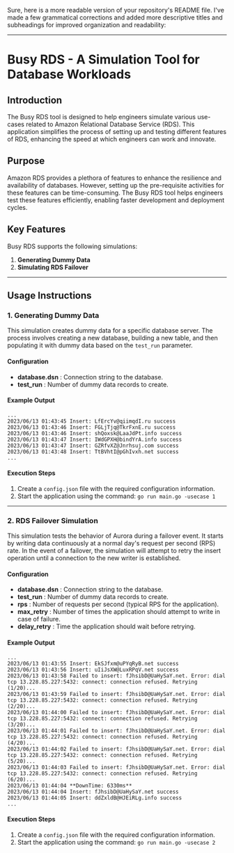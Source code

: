 Sure, here is a more readable version of your repository's README file. I've made a few grammatical corrections and added more descriptive titles and subheadings for improved organization and readability:

---

# Busy RDS - A Simulation Tool for Database Workloads

## Introduction
The Busy RDS tool is designed to help engineers simulate various use-cases related to Amazon Relational Database Service (RDS). This application simplifies the process of setting up and testing different features of RDS, enhancing the speed at which engineers can work and innovate.

## Purpose
Amazon RDS provides a plethora of features to enhance the resilience and availability of databases. However, setting up the pre-requisite activities for these features can be time-consuming. The Busy RDS tool helps engineers test these features efficiently, enabling faster development and deployment cycles.

## Key Features
Busy RDS supports the following simulations:

1. **Generating Dummy Data** 
2. **Simulating RDS Failover**

---

## Usage Instructions

### 1. Generating Dummy Data 
This simulation creates dummy data for a specific database server. The process involves creating a new database, building a new table, and then populating it with dummy data based on the `test_run` parameter.

#### Configuration
- **database.dsn** : Connection string to the database.
- **test_run** : Number of dummy data records to create.

#### Example Output
```
...
2023/06/13 01:43:45 Insert: LfErcYv@qiimqdI.ru success
2023/06/13 01:43:46 Insert: FGLjTjq@TkrFxnE.ru success
2023/06/13 01:43:46 Insert: shQoxsk@LaaJdPt.info success
2023/06/13 01:43:47 Insert: IWdGPXH@bindYrA.info success
2023/06/13 01:43:47 Insert: GZRfvXZ@Jnrhsuj.com success
2023/06/13 01:43:48 Insert: TtBVhtI@pGhIvxh.net success
...
```

#### Execution Steps
1. Create a `config.json` file with the required configuration information.
2. Start the application using the command: ```go run main.go -usecase 1```

---

### 2. RDS Failover Simulation
This simulation tests the behavior of Aurora during a failover event. It starts by writing data continuously at a normal day's request per second (RPS) rate. In the event of a failover, the simulation will attempt to retry the insert operation until a connection to the new writer is established.

#### Configuration
- **database.dsn** : Connection string to the database.
- **test_run** : Number of dummy data records to create.
- **rps** : Number of requests per second (typical RPS for the application).
- **max_retry** : Number of times the application should attempt to write in case of failure.
- **delay_retry** : Time the application should wait before retrying.

#### Example Output
```
...
2023/06/13 01:43:55 Insert: EkSJfxm@uPYqRyB.net success
2023/06/13 01:43:56 Insert: uIiJsXW@LuxRPqV.net success
2023/06/13 01:43:58 Failed to insert: fJhsibD@UaHySaY.net. Error: dial tcp 13.228.85.227:5432: connect: connection refused. Retrying (1/20)...
2023/06/13 01:43:59 Failed to insert: fJhsibD@UaHySaY.net. Error: dial tcp 13.228.85.227:5432: connect: connection refused. Retrying (2/20)...
2023/06/13 01:44:00 Failed to insert: fJhsibD@UaHySaY.net. Error: dial tcp 13.228.85.227:5432: connect: connection refused. Retrying (3/20)...
2023/06/13 01:44:01 Failed to insert: fJhsibD@UaHySaY.net. Error: dial tcp 13.228.85.227:5432: connect: connection refused. Retrying (4/20)...
2023/06/13 01:44:02 Failed to insert: fJhsibD@UaHySaY.net. Error: dial tcp 13.228.85.227:5432: connect: connection refused. Retrying (5/20)...
2023/06/13 01:44:03 Failed to insert: fJhsibD@UaHySaY.net. Error: dial tcp 13.228.85.227:5432: connect: connection refused. Retrying (6/20)...
2023/06/13 01:44:04 **DownTime: 6330ms**
2023/06/13 01:44:04 Insert: fJhsibD@UaHySaY.net success
2023/06/13 01:44:05 Insert: ddZxldB@HJEiRLg.info success
...
```

#### Execution Steps
1. Create a `config.json` file with the required configuration information.
2. Start the application using the command: ```go run main.go -usecase 2```
